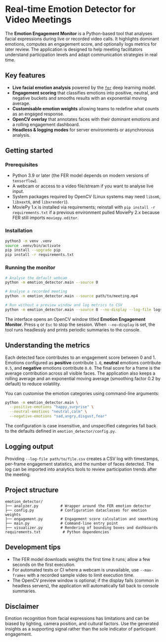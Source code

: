 # Real-time Emotion Detector for Video Meetings

The **Emotion Engagement Monitor** is a Python-based tool that analyses facial
expressions during live or recorded video calls. It highlights dominant emotions,
computes an engagement score, and optionally logs metrics for later review. The
application is designed to help meeting facilitators understand participation
levels and adapt communication strategies in real time.

## Key features

- **Live facial emotion analysis** powered by the
  [`fer`](https://github.com/justinshenk/fer) deep learning model.
- **Engagement scoring** that classifies emotions into positive, neutral, and
  negative buckets and smooths results with an exponential moving average.
- **Customisable emotion weights** allowing teams to redefine what counts as an
  engaged response.
- **OpenCV overlay** that annotates faces with their dominant emotions and a
  rolling engagement dashboard.
- **Headless & logging modes** for server environments or asynchronous analysis.

## Getting started

### Prerequisites

- Python 3.9 or later (the FER model depends on modern versions of `tensorflow`).
- A webcam or access to a video file/stream if you want to analyse live input.
- System packages required by OpenCV (Linux systems may need
  `libsm6`, `libxext6`, and `libxrender1`).
- MoviePy 1.x is installed via requirements; reinstall with `pip install -r requirements.txt` if a previous environment pulled MoviePy 2.x because FER still imports `moviepy.editor`.

### Installation

```bash
python3 -m venv .venv
source .venv/bin/activate
pip install --upgrade pip
pip install -r requirements.txt
```

### Running the monitor

```bash
# Analyse the default webcam
python -m emotion_detector.main --source 0

# Analyse a recorded meeting
python -m emotion_detector.main --source path/to/meeting.mp4

# Run without a preview window and log metrics to CSV
python -m emotion_detector.main --source 0 --no-display --log-file logs/session.csv
```

The interface opens an OpenCV window titled **Emotion Engagement Monitor**.
Press `q` or `Esc` to stop the session. When `--no-display` is set, the tool runs
headlessly and prints periodic summaries to the console.

## Understanding the metrics

Each detected face contributes to an engagement score between 0 and 1. Emotions
configured as **positive** contribute `1.0`, **neutral** emotions contribute
`0.5`, and **negative** emotions contribute `0.0`. The final score for a frame is
the average contribution across all visible faces. The application also keeps a
rolling average and an exponential moving average (smoothing factor 0.2 by
default) to reduce volatility.

You can customise the emotion categories using command-line arguments:

```bash
python -m emotion_detector.main \
  --positive-emotions "happy,surprise" \
  --neutral-emotions "neutral,calm" \
  --negative-emotions "sad,angry,disgust,fear"
```

The configuration is case insensitive, and unspecified categories fall back to
the defaults defined in `emotion_detector/config.py`.

## Logging output

Providing `--log-file path/to/file.csv` creates a CSV log with timestamps,
per-frame engagement statistics, and the number of faces detected. The log can
be imported into analytics tools to review participation trends after the
meeting.

## Project structure

```
emotion_detector/
├── analyzer.py          # Wrapper around the FER emotion detector
├── config.py            # Configuration dataclasses for emotion weights
├── engagement.py        # Engagement score calculation and smoothing
├── main.py              # Command-line entry point
├── visualizer.py        # Rendering of bounding boxes and dashboards
requirements.txt          # Python dependencies
```

## Development tips

- The FER model downloads weights the first time it runs; allow a few seconds on
  the first execution.
- For automated tests or CI where a webcam is unavailable, use `--max-frames`
  with a recorded sample video to limit execution time.
- The OpenCV preview window is optional; if the display fails (common in
  headless servers), the application will automatically fall back to console
  summaries.

## Disclaimer

Emotion recognition from facial expressions has limitations and can be biased by
lighting, camera position, and cultural factors. Use the generated insights as a
supporting signal rather than the sole indicator of participant engagement.
